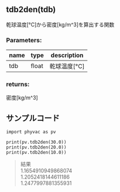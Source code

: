 ## tdb2den(tdb)
乾球温度[&deg;C]から密度[kg/m^3]を算出する関数    
### Parameters:
|  name  |  type  | description |
| ---- | ---- | ---- |
|tdb|float|乾球温度[&deg;C]|
  
### returns:
密度[kg/m^3]
  
## サンプルコード  
```
import phyvac as pv

print(pv.tdb2den(30.0))
print(pv.tdb2den(20.0))
print(pv.tdb2den(10.0))
```
> 結果  
> 1.1654910949868074  
> 1.2052418144611186  
> 1.2477997881355931  
